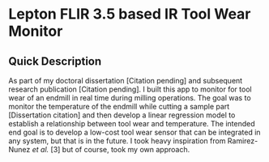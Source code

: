 # Lepton FLIR 3.5 based IR Tool Wear Monitor 

## Quick Description 
As part of my doctoral dissertation [Citation pending] and subsequent research publication [Citation pending]. 
I built this app to monitor for tool wear of an endmill in real time during milling operations. 
The goal was to monitor the temperature of the endmill while cutting a sample part [Dissertation citation] and then develop a linear regression model to establish a relationship between tool wear and temperature.
The intended end goal is to develop a low-cost tool wear sensor that can be integrated in any system, but that is in the future.
I took heavy inspiration from Ramirez-Nunez *et al.* [3] but of course, took my own approach. 



